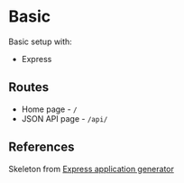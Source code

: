 # Basic
Basic setup with:

- Express

## Routes
- Home page - `/`
- JSON API page - `/api/`

## References
Skeleton from [Express application generator](https://expressjs.com/en/starter/generator.html)
